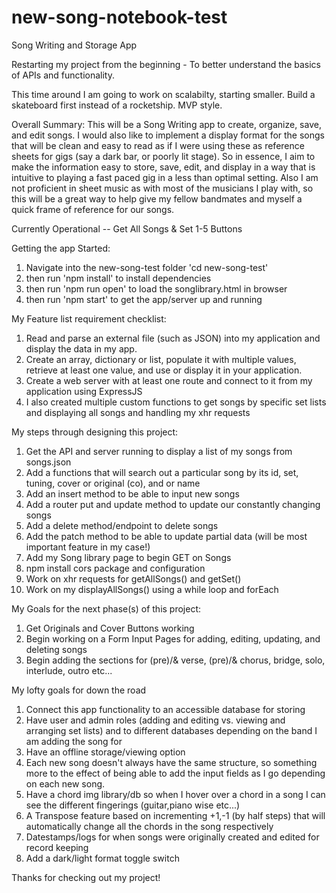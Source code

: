 # new-song-notebook-test
 Song Writing and Storage App

 Restarting my project from the beginning - To better understand the basics of APIs and functionality.

 This time around I am going to work on scalabilty, starting smaller. Build a skateboard first instead of a rocketship. MVP style. 

Overall Summary:
 This will be a Song Writing app to create, organize, save, and edit songs. I would also like to implement a display format for the songs that will be clean and easy to read as if I were using these as reference sheets for gigs (say a dark bar, or poorly lit stage). So in essence, I aim to make the information easy to store, save, edit, and display in a way that is intuitive to playing a fast paced gig in a less than optimal setting. Also I am not proficient in sheet music as with most of the musicians I play with, so this will be a great way to help give my fellow bandmates and myself a quick frame of reference for our songs.

 Currently Operational --
 Get All Songs & Set 1-5 Buttons

 Getting the app Started:
 1. Navigate into the new-song-test folder 'cd new-song-test'
 2. then run 'npm install' to install dependencies
 3. then run 'npm run open' to load the songlibrary.html in browser
 4. then run 'npm start' to get the app/server up and running


 My Feature list requirement checklist:
 1. Read and parse an external file (such as JSON) into my application and display the data in my app.
 2. Create an array, dictionary or list, populate it with multiple values, retrieve at least one value, and use or display it in your application.
 3. Create a web server with at least one route and connect to it from my application using ExpressJS
 4. I also created multiple custom functions to get songs by specific set lists and displaying all songs and handling my xhr requests
 
 My steps through designing this project:
 1. Get the API and server running to display a list of my songs from songs.json
 2. Add a functions that will search out a particular song by its id, set, tuning, cover or original (co), and or name
 3. Add an insert method to be able to input new songs
 4. Add a router put and update method to update our constantly changing songs
 5. Add a delete method/endpoint to delete songs
 6. Add the patch method to be able to update partial data (will be most important feature in my case!)
 7. Add my Song library page to begin GET on Songs  
 8. npm install cors package and configuration 
 9. Work on xhr requests for getAllSongs() and getSet()
 10. Work on my displayAllSongs() using a while loop and forEach

My Goals for the next phase(s) of this project:
 1. Get Originals and Cover Buttons working
 2. Begin working on a Form Input Pages for adding, editing, updating, and deleting songs
 3. Begin adding the sections for (pre)/& verse, (pre)/& chorus, bridge, solo, interlude, outro etc... 

My lofty goals for down the road
 1. Connect this app functionality to an accessible database for storing
 2. Have user and admin roles (adding and editing vs. viewing and arranging set lists) and to different databases depending on the band I am adding the song for
 3. Have an offline storage/viewing option
 4. Each new song doesn't always have the same structure, so something more to the effect of being able to add the input fields as I go depending on each new song.
 5. Have a chord img library/db so when I hover over a chord in a song I can see the different fingerings (guitar,piano wise etc...)
 6. A Transpose feature based on incrementing +1,-1 (by half steps) that will automatically change all the chords in the song respectively
 7. Datestamps/logs for when songs were originally created and edited for record keeping
 8. Add a dark/light format toggle switch

Thanks for checking out my project!


 

